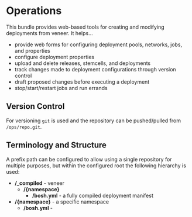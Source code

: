 # Operations

This bundle provides web-based tools for creating and modifying deployments from veneer. It helps...

 * provide web forms for configuring deployment pools, networks, jobs, and properties
 * configure deployment properties
 * upload and delete releases, stemcells, and deployments
 * track changes made to deployment configurations through version control
 * draft proposed changes before executing a deployment
 * stop/start/restart jobs and run errands


## Version Control

For versioning `git` is used and the repository can be pushed/pulled from `/ops/repo.git`.


## Terminology and Structure



A prefix path can be configured to allow using a single repository for multiple purposes, but within the configured root
the following hierarchy is used:

 * **/_compiled** - veneer
    * **/{namespace}**
       * **/bosh.yml** - a fully compiled deployment manifest
 * **/{namespace}** - a specific namespace
    * **/bosh.yml** -
